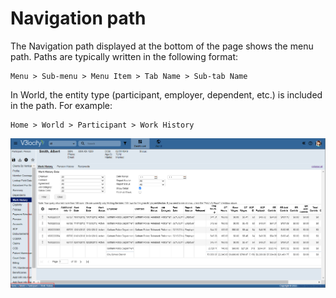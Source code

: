 # Navigation path
The Navigation path displayed at the bottom of the page shows the menu path. Paths are typically written in the following format:

```
Menu > Sub-menu > Menu Item > Tab Name > Sub-tab Name
```

In World, the entity type (participant, employer, dependent, etc.) is included in the path. For example: 
```
Home > World > Participant > Work History
```
![image](images/navigation_path.png)